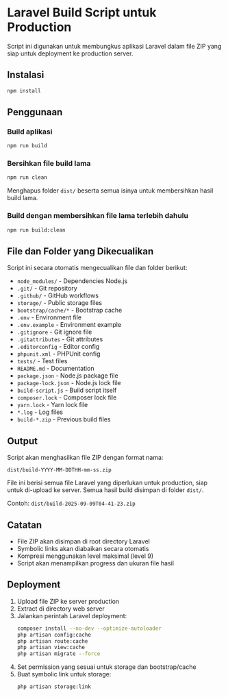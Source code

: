 # Laravel Build Script untuk Production

Script ini digunakan untuk membungkus aplikasi Laravel dalam file ZIP yang siap untuk deployment ke production server.

## Instalasi

```bash
npm install
```

## Penggunaan

### Build aplikasi
```bash
npm run build
```

### Bersihkan file build lama
```bash
npm run clean
```

Menghapus folder `dist/` beserta semua isinya untuk membersihkan hasil build lama.

### Build dengan membersihkan file lama terlebih dahulu
```bash
npm run build:clean
```

## File dan Folder yang Dikecualikan

Script ini secara otomatis mengecualikan file dan folder berikut:

- `node_modules/` - Dependencies Node.js
- `.git/` - Git repository
- `.github/` - GitHub workflows
- `storage/` - Public storage files
- `bootstrap/cache/*` - Bootstrap cache
- `.env` - Environment file
- `.env.example` - Environment example
- `.gitignore` - Git ignore file
- `.gitattributes` - Git attributes
- `.editorconfig` - Editor config
- `phpunit.xml` - PHPUnit config
- `tests/` - Test files
- `README.md` - Documentation
- `package.json` - Node.js package file
- `package-lock.json` - Node.js lock file
- `build-script.js` - Build script itself
- `composer.lock` - Composer lock file
- `yarn.lock` - Yarn lock file
- `*.log` - Log files
- `build-*.zip` - Previous build files

## Output

Script akan menghasilkan file ZIP dengan format nama:
```
dist/build-YYYY-MM-DDTHH-mm-ss.zip
```

File ini berisi semua file Laravel yang diperlukan untuk production, siap untuk di-upload ke server. Semua hasil build disimpan di folder `dist/`.

Contoh: `dist/build-2025-09-09T04-41-23.zip`

## Catatan

- File ZIP akan disimpan di root directory Laravel
- Symbolic links akan diabaikan secara otomatis
- Kompresi menggunakan level maksimal (level 9)
- Script akan menampilkan progress dan ukuran file hasil

## Deployment

1. Upload file ZIP ke server production
2. Extract di directory web server
3. Jalankan perintah Laravel deployment:
   ```bash
   composer install --no-dev --optimize-autoloader
   php artisan config:cache
   php artisan route:cache
   php artisan view:cache
   php artisan migrate --force
   ```
4. Set permission yang sesuai untuk storage dan bootstrap/cache
5. Buat symbolic link untuk storage:
   ```bash
   php artisan storage:link
   ```